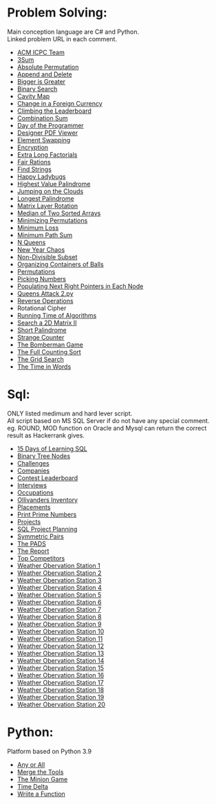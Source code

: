 # Problem Solving:

Main conception language are C# and Python. <br />
Linked problem URL in each comment. <br />

- <a href="https://github.com/tabtu/coding/blob/master/Problem%20Solving/ACM%20ICPC%20Team.cs">ACM ICPC Team</a>
- <a href="https://github.com/tabtu/coding/blob/master/Problem%20Solving/3Sum.cs">3Sum</a>
- <a href="https://github.com/tabtu/coding/blob/master/Problem%20Solving/Absolute%20Permutation.cs">Absolute Permutation</a>
- <a href="https://github.com/tabtu/coding/blob/master/Problem%20Solving/Append%20and%20Delete.cs">Append and Delete</a>
- <a href="https://github.com/tabtu/coding/blob/master/Problem%20Solving/Bigger%20is%20Greater.cs">Bigger is Greater</a>
- <a href="https://github.com/tabtu/coding/blob/master/Problem%20Solving/Binary%20Search.cs">Binary Search</a>
- <a href="https://github.com/tabtu/coding/blob/master/Problem%20Solving/Cavity%20Map.cs">Cavity Map</a>
- <a href="https://github.com/tabtu/coding/blob/master/Problem%20Solving/Change%20in%20a%20Foreign%20Currency.cs">Change in a Foreign Currency</a>
- <a href="https://github.com/tabtu/coding/blob/master/Problem%20Solving/Climbing%20the%20Leaderboard.cs">Climbing the Leaderboard</a>
- <a href="https://github.com/tabtu/coding/blob/master/Problem%20Solving/Combination%20Sum.cs">Combination Sum</a>
- <a href="https://github.com/tabtu/coding/blob/master/Problem%20Solving/Day%20of%20the%20Programmer.cs">Day of the Programmer
- <a href="https://github.com/tabtu/coding/blob/master/Problem%20Solving/Designer%20PDF%20Viewer.cs">Designer PDF Viewer</a>
- <a href="https://github.com/tabtu/coding/blob/master/Problem%20Solving/Element%20Swapping.cs">Element Swapping</a>
- <a href="https://github.com/tabtu/coding/blob/master/Problem%20Solving/Encryption.cs">Encryption</a>
- <a href="https://github.com/tabtu/coding/blob/master/Problem%20Solving/Extra%20Long%20Factorials.cs">Extra Long Factorials</a>
- <a href="https://github.com/tabtu/coding/blob/master/Problem%20Solving/Fair%20Rations.cs">Fair Rations</a>
- <a href="https://github.com/tabtu/coding/blob/master/Problem%20Solving/Find%20Strings.cs">Find Strings</a>
- <a href="https://github.com/tabtu/coding/blob/master/Problem%20Solving/Happy%20Ladybugs.cs">Happy Ladybugs</a>
- <a href="https://github.com/tabtu/coding/blob/master/Problem%20Solving/Highest%20Value%20Palindrome.cs">Highest Value Palindrome</a>
- <a href="https://github.com/tabtu/coding/blob/master/Problem%20Solving/Jumping%20on%20the%20Clouds.cs">Jumping on the Clouds</a>
- <a href="https://github.com/tabtu/coding/blob/master/Problem%20Solving/Longest%20Palindrome.cs">Longest Palindrome</a>
- <a href="https://github.com/tabtu/coding/blob/master/Problem%20Solving/Matrix%20Layer%20Rotation.cs">Matrix Layer Rotation</a>
- <a href="https://github.com/tabtu/coding/blob/master/Problem%20Solving/Median%20of%20Two%20Sorted%20Arrays.cs">Median of Two Sorted Arrays</a>
- <a href="https://github.com/tabtu/coding/blob/master/Problem%20Solving/Minimizing%20Permutations.cs">Minimizing Permutations</a>
- <a href="https://github.com/tabtu/coding/blob/master/Problem%20Solving/Minimum%20Loss.cs">Minimum Loss</a>
- <a href="https://github.com/tabtu/coding/blob/master/Problem%20Solving/Minimum%20Path%20Sum.cs">Minimum Path Sum</a>
- <a href="https://github.com/tabtu/coding/blob/master/Problem%20Solving/N%20Queens.cs">N Queens</a>
- <a href="https://github.com/tabtu/coding/blob/master/Problem%20Solving/New%20Year%20Chaos.cs">New Year Chaos</a>
- <a href="https://github.com/tabtu/coding/blob/master/Problem%20Solving/Non-Divisible%20Subset.cs">Non-Divisible Subset</a>
- <a href="https://github.com/tabtu/coding/blob/master/Problem%20Solving/Organizing%20Containers%20of%20Balls.cs">Organizing Containers of Balls</a>
- <a href="https://github.com/tabtu/coding/blob/master/Problem%20Solving/Permutations.cs">Permutations</a>
- <a href="https://github.com/tabtu/coding/blob/master/Problem%20Solving/Picking%20Numbers.cs">Picking Numbers</a>
- <a href="https://github.com/tabtu/coding/blob/master/Problem%20Solving/Populating%20Next%20Right%20Pointers%20in%20Each%20Node.cs">Populating Next Right Pointers in Each Node</a>
- <a href="https://github.com/tabtu/coding/blob/master/Problem%20Solving/Queens%20Attack%202.py">Queens Attack 2.py</a>
- <a href="https://github.com/tabtu/coding/blob/master/Problem%20Solving/Reverse%20Operations.cs">Reverse Operations</a>
- Rotational Cipher
- <a href="https://github.com/tabtu/coding/blob/master/Problem%20Solving/Running%20Time%20of%20Algorithms.cs">Running Time of Algorithms</a>
- <a href="https://github.com/tabtu/coding/blob/master/Problem%20Solving/Search%20a%202D%20Matrix%20II.cs">Search a 2D Matrix II</a>
- <a href="https://github.com/tabtu/coding/blob/master/Problem%20Solving/Short%20Palindrome.cs">Short Palindrome</a>
- <a href="https://github.com/tabtu/coding/blob/master/Problem%20Solving/Strange%20Counter.cs">Strange Counter</a>
- <a href="https://github.com/tabtu/coding/blob/master/Problem%20Solving/The%20Bomberman%20Game.cs">The Bomberman Game</a>
- <a href="https://github.com/tabtu/coding/blob/master/Problem%20Solving/The%20Full%20Counting%20Sort.cs">The Full Counting Sort</a>
- <a href="https://github.com/tabtu/coding/blob/master/Problem%20Solving/The%20Grid%20Search.cs">The Grid Search</a>
- <a href="https://github.com/tabtu/coding/blob/master/Problem%20Solving/The%20Time%20in%20Words.cs">The Time in Words</a>

# Sql:

ONLY listed medimum and hard lever script. <br />
All script based on MS SQL Server if do not have any special comment. <br />
eg. ROUND, MOD function on Oracle and Mysql can return the correct result as Hackerrank gives. <br />

- <a href="https://github.com/tabtu/coding/blob/master/Sql/15%20Days%20of%20Learning%20SQL.sql">15 Days of Learning SQL</a>
- <a href="https://github.com/tabtu/coding/blob/master/Sql/Binary%20Tree%20Nodes.sql">Binary Tree Nodes</a>
- <a href="https://github.com/tabtu/coding/blob/master/Sql/Challenges.sql">Challenges</a>
- <a href="https://github.com/tabtu/coding/blob/master/Sql/Companies.sql">Companies</a>
- <a href="https://github.com/tabtu/coding/blob/master/Sql/Contest%20Leaderboard.sql">Contest Leaderboard</a>
- <a href="https://github.com/tabtu/coding/blob/master/Sql/Interviews.sql">Interviews</a>
- <a href="https://github.com/tabtu/coding/blob/master/Sql/Occupations.sql">Occupations</a>
- <a href="https://github.com/tabtu/coding/blob/master/Sql/Ollivanders%20Inventory.sql">Ollivanders Inventory</a>
- <a href="https://github.com/tabtu/coding/blob/master/Sql/Placements.sql">Placements</a>
- <a href="https://github.com/tabtu/coding/blob/master/Sql/Print%20Prime%20Numbers.sql">Print Prime Numbers</a>
- <a href="https://github.com/tabtu/coding/blob/master/Sql/Projects.sql">Projects</a>
- <a href="https://github.com/tabtu/coding/blob/master/Sql/SQL%20Project%20Planning.sql">SQL Project Planning</a>
- <a href="https://github.com/tabtu/coding/blob/master/Sql/Symmetric%20Pairs.sql">Symmetric Pairs</a>
- <a href="https://github.com/tabtu/coding/blob/master/Sql/The%20PADS.sql">The PADS</a>
- <a href="https://github.com/tabtu/coding/blob/master/Sql/The%20Report.sql">The Report</a>
- <a href="https://github.com/tabtu/coding/blob/master/Sql/Top%20Competitors.sql">Top Competitors</a>
- <a href="https://github.com/tabtu/coding/blob/master/Sql/Weather%20Observation%20Station%20.sql"><a href="https://github.com/tabtu/coding/blob/master/Sql/Weather%20Observation%20Station%201.sql">Weather Obervation Station 1</a>
- <a href="https://github.com/tabtu/coding/blob/master/Sql/Weather%20Observation%20Station%202.sql">Weather Obervation Station 2</a>
- <a href="https://github.com/tabtu/coding/blob/master/Sql/Weather%20Observation%20Station%203.sql">Weather Obervation Station 3</a>
- <a href="https://github.com/tabtu/coding/blob/master/Sql/Weather%20Observation%20Station%204.sql">Weather Obervation Station 4</a>
- <a href="https://github.com/tabtu/coding/blob/master/Sql/Weather%20Observation%20Station%205.sql">Weather Obervation Station 5</a>
- <a href="https://github.com/tabtu/coding/blob/master/Sql/Weather%20Observation%20Station%206.sql">Weather Obervation Station 6</a>
- <a href="https://github.com/tabtu/coding/blob/master/Sql/Weather%20Observation%20Station%207.sql">Weather Obervation Station 7</a>
- <a href="https://github.com/tabtu/coding/blob/master/Sql/Weather%20Observation%20Station%208.sql">Weather Obervation Station 8</a>
- <a href="https://github.com/tabtu/coding/blob/master/Sql/Weather%20Observation%20Station%209.sql">Weather Obervation Station 9</a>
- <a href="https://github.com/tabtu/coding/blob/master/Sql/Weather%20Observation%20Station%2010.sql">Weather Obervation Station 10</a>
- <a href="https://github.com/tabtu/coding/blob/master/Sql/Weather%20Observation%20Station%2011.sql">Weather Obervation Station 11</a>
- <a href="https://github.com/tabtu/coding/blob/master/Sql/Weather%20Observation%20Station%2012.sql">Weather Obervation Station 12</a>
- <a href="https://github.com/tabtu/coding/blob/master/Sql/Weather%20Observation%20Station%2013.sql">Weather Obervation Station 13</a>
- <a href="https://github.com/tabtu/coding/blob/master/Sql/Weather%20Observation%20Station%2014.sql">Weather Obervation Station 14</a>
- <a href="https://github.com/tabtu/coding/blob/master/Sql/Weather%20Observation%20Station%2015.sql">Weather Obervation Station 15</a>
- <a href="https://github.com/tabtu/coding/blob/master/Sql/Weather%20Observation%20Station%2016.sql">Weather Obervation Station 16</a>
- <a href="https://github.com/tabtu/coding/blob/master/Sql/Weather%20Observation%20Station%2017.sql">Weather Obervation Station 17</a>
- <a href="https://github.com/tabtu/coding/blob/master/Sql/Weather%20Observation%20Station%2018.sql">Weather Obervation Station 18</a>
- <a href="https://github.com/tabtu/coding/blob/master/Sql/Weather%20Observation%20Station%2019.sql">Weather Obervation Station 19</a>
- <a href="https://github.com/tabtu/coding/blob/master/Sql/Weather%20Observation%20Station%2020.sql">Weather Obervation Station 20</a>

# Python:

Platform based on Python 3.9 <br />

- <a href="https://github.com/tabtu/coding/blob/master/Python/Any%20or%20All.py">Any or All</a>
- <a href="https://github.com/tabtu/coding/blob/master/Python/Merge%20the%20Tools.py">Merge the Tools</a>
- <a href="https://github.com/tabtu/coding/blob/master/Python/The%20Minion%20Game.py">The Minion Game</a>
- <a href="https://github.com/tabtu/coding/blob/master/Python/Time%20Delta.py">Time Delta</a>
- <a href="https://github.com/tabtu/coding/blob/master/Python/Wriite%20a%20Function.py">Wriite a Function</a>
